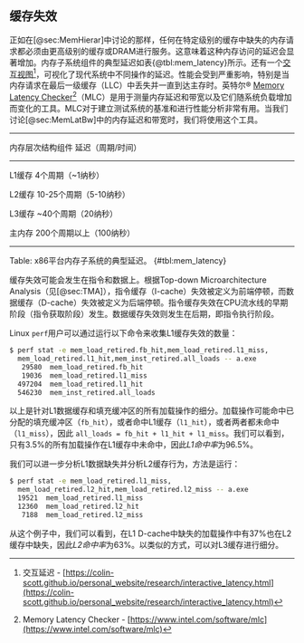 ## 缓存失效

正如在[@sec:MemHierar]中讨论的那样，任何在特定级别的缓存中缺失的内存请求都必须由更高级别的缓存或DRAM进行服务。这意味着这种内存访问的延迟会显著增加。内存子系统组件的典型延迟如表{@tbl:mem_latency}所示。还有一个[交互视图](https://colin-scott.github.io/personal_website/research/interactive_latency.html)[^1]，可视化了现代系统中不同操作的延迟。性能会受到严重影响，特别是当内存请求在最后一级缓存（LLC）中丢失并一直到达主存时。英特尔® [Memory Latency Checker](https://www.intel.com/software/mlc)[^2]（MLC）是用于测量内存延迟和带宽以及它们随系统负载增加而变化的工具。MLC对于建立测试系统的基准和进行性能分析非常有用。当我们讨论[@sec:MemLatBw]中的内存延迟和带宽时，我们将使用这个工具。

-------------------------------------------------
内存层次结构组件        延迟（周期/时间）
-----------------   ----------------------------
L1缓存                4个周期（~1纳秒）

L2缓存                10-25个周期（5-10纳秒）

L3缓存                ~40个周期（20纳秒）

主内存                 200个周期以上（100纳秒）

-------------------------------------------------

Table: x86平台内存子系统的典型延迟。 {#tbl:mem_latency}

缓存失效可能会发生在指令和数据上。根据Top-down Microarchitecture Analysis（见[@sec:TMA]），指令缓存（I-cache）失效被定义为前端停顿，而数据缓存（D-cache）失效被定义为后端停顿。指令缓存失效在CPU流水线的早期阶段（指令获取阶段）发生。数据缓存失效则发生在后期，即指令执行阶段。

Linux `perf`用户可以通过运行以下命令来收集L1缓存失效的数量：

```bash
$ perf stat -e mem_load_retired.fb_hit,mem_load_retired.l1_miss,
  mem_load_retired.l1_hit,mem_inst_retired.all_loads -- a.exe
   29580  mem_load_retired.fb_hit
   19036  mem_load_retired.l1_miss
  497204  mem_load_retired.l1_hit
  546230  mem_inst_retired.all_loads
```

以上是针对L1数据缓存和填充缓冲区的所有加载操作的细分。加载操作可能命中已分配的填充缓冲区（`fb_hit`），或者命中L1缓存（`l1_hit`），或者两者都未命中（`l1_miss`），因此 `all_loads = fb_hit + l1_hit + l1_miss`。我们可以看到，只有3.5%的所有加载操作在L1缓存中未命中，因此*L1命中率*为96.5%。

我们可以进一步分析L1数据缺失并分析L2缓存行为，方法是运行：

```bash
$ perf stat -e mem_load_retired.l1_miss,
  mem_load_retired.l2_hit,mem_load_retired.l2_miss -- a.exe
  19521  mem_load_retired.l1_miss
  12360  mem_load_retired.l2_hit
   7188  mem_load_retired.l2_miss
```

从这个例子中，我们可以看到，在L1 D-cache中缺失的加载操作中有37%也在L2缓存中缺失，因此*L2命中率*为63%。以类似的方式，可以对L3缓存进行细分。


[^1]: 交互延迟 - [https://colin-scott.github.io/personal_website/research/interactive_latency.html](https://colin-scott.github.io/personal_website/research/interactive_latency.html)
[^2]: Memory Latency Checker - [https://www.intel.com/software/mlc](https://www.intel.com/software/mlc)